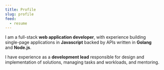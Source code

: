 ```yaml
---
title: Profile
slug: profile
feed:
  - resume
---
```


I am a full-stack **web application developer**, with experience building
single-page applications in **Javascript** backed by APIs written in **Golang**
and **Node.js**.

I have experience as a **development lead** responsible for design and
implementation of solutions, managing tasks and workloads, and mentoring.

